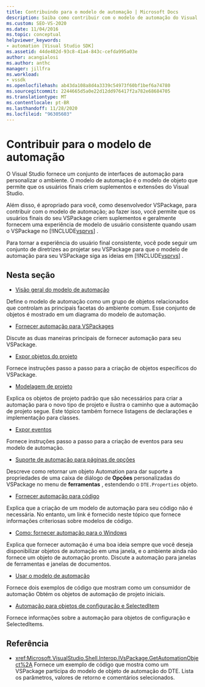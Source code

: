 ```yaml
---
title: Contribuindo para o modelo de automação | Microsoft Docs
description: Saiba como contribuir com o modelo de automação do Visual Studio seguindo um conjunto de diretrizes ao criar um VSPackage.
ms.custom: SEO-VS-2020
ms.date: 11/04/2016
ms.topic: conceptual
helpviewer_keywords:
- automation [Visual Studio SDK]
ms.assetid: 44de482d-93c8-41a4-843c-cefda995a03e
author: acangialosi
ms.author: anthc
manager: jillfra
ms.workload:
- vssdk
ms.openlocfilehash: ab43da108a8d4a3339c54973f60bf1bef6a74780
ms.sourcegitcommit: 2244665d5a0e22d12dd976417f2a782e68684705
ms.translationtype: MT
ms.contentlocale: pt-BR
ms.lasthandoff: 11/28/2020
ms.locfileid: "96305603"
---
```

# <a name="contribute-to-the-automation-model"></a>Contribuir para o modelo de automação
O Visual Studio fornece um conjunto de interfaces de automação para personalizar o ambiente. O modelo de automação é o modelo de objeto que permite que os usuários finais criem suplementos e extensões do Visual Studio.

 Além disso, é apropriado para você, como desenvolvedor VSPackage, para contribuir com o modelo de automação; ao fazer isso, você permite que os usuários finais do seu VSPackage criem suplementos e geralmente fornecem uma experiência de modelo de usuário consistente quando usam o VSPackage no [!INCLUDE[vsprvs](../../code-quality/includes/vsprvs_md.md)] .

 Para tornar a experiência do usuário final consistente, você pode seguir um conjunto de diretrizes ao projetar seu VSPackage para que o modelo de automação para seu VSPackage siga as ideias em [!INCLUDE[vsprvs](../../code-quality/includes/vsprvs_md.md)] .

## <a name="in-this-section"></a>Nesta seção
- [Visão geral do modelo de automação](../../extensibility/internals/automation-model-overview.md)

 Define o modelo de automação como um grupo de objetos relacionados que controlam as principais facetas do ambiente comum. Esse conjunto de objetos é mostrado em um diagrama do modelo de automação.

- [Fornecer automação para VSPackages](../../extensibility/internals/providing-automation-for-vspackages.md)

 Discute as duas maneiras principais de fornecer automação para seu VSPackage.

- [Expor objetos do projeto](../../extensibility/internals/exposing-project-objects.md)

 Fornece instruções passo a passo para a criação de objetos específicos do VSPackage.

- [Modelagem de projeto](../../extensibility/internals/project-modeling.md)

 Explica os objetos de projeto padrão que são necessários para criar a automação para o novo tipo de projeto e ilustra o caminho que a automação de projeto segue. Este tópico também fornece listagens de declarações e implementação para classes.

- [Expor eventos](../../extensibility/internals/exposing-events-in-the-visual-studio-sdk.md)

 Fornece instruções passo a passo para a criação de eventos para seu modelo de automação.

- [Suporte de automação para páginas de opções](../../extensibility/internals/automation-support-for-options-pages.md)

 Descreve como retornar um objeto Automation para dar suporte a propriedades de uma caixa de diálogo de **Opções** personalizadas do VSPackage no menu de **ferramentas** , estendendo o `DTE.Properties` objeto.

- [Fornecer automação para código](../../extensibility/internals/providing-automation-for-code.md)

 Explica que a criação de um modelo de automação para seu código não é necessária. No entanto, um link é fornecido neste tópico que fornece informações criteriosas sobre modelos de código.

- [Como: fornecer automação para o Windows](../../extensibility/internals/how-to-provide-automation-for-windows.md)

 Explica que fornecer automação é uma boa ideia sempre que você deseja disponibilizar objetos de automação em uma janela, e o ambiente ainda não fornece um objeto de automação pronto. Discute a automação para janelas de ferramentas e janelas de documentos.

- [Usar o modelo de automação](../../extensibility/internals/using-the-automation-model.md)

 Fornece dois exemplos de código que mostram como um consumidor de automação Obtém os objetos de automação de projeto iniciais.

- [Automação para objetos de configuração e SelectedItem](../../extensibility/internals/automation-for-configuration-and-selecteditem-objects.md)

 Fornece informações sobre a automação para objetos de configuração e SelectedItems.

## <a name="reference"></a>Referência
- <xref:Microsoft.VisualStudio.Shell.Interop.IVsPackage.GetAutomationObject%2A> Fornece um exemplo de código que mostra como um VSPackage participa do modelo de objeto de automação do DTE. Lista os parâmetros, valores de retorno e comentários selecionados.
